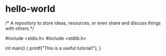 # hello-world
 /* A repository  to store ideas, resources, or even share and discuss things with others.*/
 
#include <stdio.h>
#include <stdlib.h>

int main()
{
  printf("This is a useful tutorial!");
}
